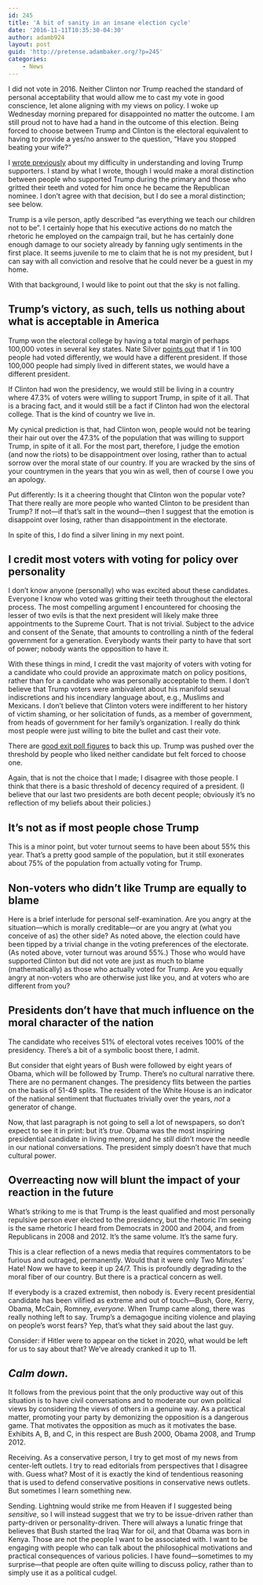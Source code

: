 ```yaml
---
id: 245
title: 'A bit of sanity in an insane election cycle'
date: '2016-11-11T10:35:30-04:30'
author: adamb924
layout: post
guid: 'http://pretense.adambaker.org/?p=245'
categories:
    - News
---
```


I did not vote in 2016. Neither Clinton nor Trump reached the standard of personal acceptability that would allow me to cast my vote in good conscience, let alone aligning with my views on policy. I woke up Wednesday morning prepared for disappointed no matter the outcome. I am still proud not to have had a hand in the outcome of this election. Being forced to choose between Trump and Clinton is the electoral equivalent to having to provide a yes/no answer to the question, “Have you stopped beating your wife?”

I [wrote previously](https://pretense.adambaker.org/?p=208) about my difficulty in understanding and loving Trump supporters. I stand by what I wrote, though I would make a moral distinction between people who supported Trump during the primary and those who gritted their teeth and voted for him once he became the Republican nominee. I don’t agree with that decision, but I do see a moral distinction; see below.

Trump is a vile person, aptly described “as everything we teach our children not to be”. I certainly hope that his executive actions do no match the rhetoric he employed on the campaign trail, but he has certainly done enough damage to our society already by fanning ugly sentiments in the first place. It seems juvenile to me to claim that he is not my president, but I can say with all conviction and resolve that he could never be a guest in my home.

With that background, I would like to point out that the sky is not falling.

## Trump’s victory, as such, tells us nothing about what is acceptable in America

Trump won the electoral college by having a total margin of perhaps 100,000 votes in several key states. Nate Silver [points out](http://fivethirtyeight.com/features/what-a-difference-2-percentage-points-makes/) that if 1 in 100 people had voted differently, we would have a different president. If those 100,000 people had simply lived in different states, we would have a different president.

If Clinton had won the presidency, we would still be living in a country where 47.3% of voters were willing to support Trump, in spite of it all. That is a bracing fact, and it would still be a fact if Clinton had won the electoral college. That is the kind of country we live in.

My cynical prediction is that, had Clinton won, people would not be tearing their hair out over the 47.3% of the population that was willing to support Trump, in spite of it all. For the most part, therefore, I judge the emotion (and now the riots) to be disappointment over losing, rather than to actual sorrow over the moral state of our country. If you are wracked by the sins of your countrymen in the years that you win as well, then of course I owe you an apology.

Put differently: Is it a cheering thought that Clinton won the popular vote? That there really are more people who wanted Clinton to be president than Trump? If not—if that’s salt in the wound—then I suggest that the emotion is disappoint over losing, rather than disappointment in the electorate.

In spite of this, I do find a silver lining in my next point.

## I credit most voters with voting for policy over personality

I don’t know anyone (personally) who was excited about these candidates. Everyone I know who voted was gritting their teeth throughout the electoral process. The most compelling argument I encountered for choosing the lesser of two evils is that the next president will likely make three appointments to the Supreme Court. That is not trivial. Subject to the advice and consent of the Senate, that amounts to controlling a ninth of the federal government for a generation. Everybody wants their party to have that sort of power; nobody wants the opposition to have it.

With these things in mind, I credit the vast majority of voters with voting for a candidate who could provide an approximate match on policy positions, rather than for a candidate who was personally acceptable to them. I don’t believe that Trump voters were ambivalent about his manifold sexual indiscretions and his incendiary language about, e.g., Muslims and Mexicans. I don’t believe that Clinton voters were indifferent to her history of victim shaming, or her solicitation of funds, as a member of government, from heads of government for her family’s organization. I really do think most people were just willing to bite the bullet and cast their vote.

There are [good exit poll figures](http://www.slate.com/articles/news_and_politics/politics/2016/11/debunking_myths_about_trump_voters_with_exit_polls.html) to back this up. Trump was pushed over the threshold by people who liked neither candidate but felt forced to choose one.

Again, that is not the choice that I made; I disagree with those people. I think that there is a basic threshold of decency required of a president. (I believe that our last two presidents are both decent people; obviously it’s no reflection of my beliefs about their policies.)

## It’s not as if most people chose Trump

This is a minor point, but voter turnout seems to have been about 55% this year. That’s a pretty good sample of the population, but it still exonerates about 75% of the population from actually voting for Trump.

## Non-voters who didn’t like Trump are equally to blame

Here is a brief interlude for personal self-examination. Are you angry at the situation—which is morally creditable—or are you angry at (what you conceive of as) the other side? As noted above, the election could have been tipped by a trivial change in the voting preferences of the electorate. (As noted above, voter turnout was around 55%.) Those who would have supported Clinton but did not vote are just as much to blame (mathematically) as those who actually voted for Trump. Are you equally angry at non-voters who are otherwise just like you, and at voters who are different from you?

## Presidents don’t have that much influence on the moral character of the nation

The candidate who receives 51% of electoral votes receives 100% of the presidency. There’s a bit of a symbolic boost there, I admit.

But consider that eight years of Bush were followed by eight years of Obama, which will be followed by Trump. There’s no cultural narrative there. There are no permanent changes. The presidency flits between the parties on the basis of 51-49 splits. The resident of the White House is an indicator of the national sentiment that fluctuates trivially over the years, *not* a generator of change.

Now, that last paragraph is not going to sell a lot of newspapers, so don’t expect to see it in print: but it’s *true*. Obama was the most inspiring presidential candidate in living memory, and he *still* didn’t move the needle in our national conversations. The president simply doesn’t have that much cultural power.

## Overreacting now will blunt the impact of your reaction in the future

What’s striking to me is that Trump is the least qualified and most personally repulsive person ever elected to the presidency, but the rhetoric I’m seeing is the same rhetoric I heard from Democrats in 2000 and 2004, and from Republicans in 2008 and 2012. It’s the same volume. It’s the same fury.

This is a clear reflection of a news media that requires commentators to be furious and outraged, permanently. Would that it were only Two Minutes’ Hate! Now we have to keep it up 24/7. This is profoundly degrading to the moral fiber of our country. But there is a practical concern as well.

If everybody is a crazed extremist, then nobody is. Every recent presidential candidate has been vilified as extreme and out of touch—Bush, Gore, Kerry, Obama, McCain, Romney, *everyone*. When Trump came along, there was really nothing left to say. Trump’s a demagogue inciting violence and playing on people’s worst fears? Yep, that’s what they said about the last guy.

Consider: if Hitler were to appear on the ticket in 2020, what would be left for us to say about that? We’ve already cranked it up to 11.

## *Calm down.*

It follows from the previous point that the only productive way out of this situation is to have civil conversations and to moderate our own political views by considering the views of others in a genuine way. As a practical matter, promoting your party by demonizing the opposition is a dangerous game. That motivates the opposition as much as it motivates the base. Exhibits A, B, and C, in this respect are Bush 2000, Obama 2008, and Trump 2012.

Receiving. As a conservative person, I try to get most of my news from center-left outlets. I try to read editorials from perspectives that I disagree with. Guess what? Most of it is exactly the kind of tendentious reasoning that is used to defend conservative positions in conservative news outlets. But sometimes I learn something new.

Sending. Lightning would strike me from Heaven if I suggested being *sensitive*, so I will instead suggest that we try to be issue-driven rather than party-driven or personality-driven. There will always a lunatic fringe that believes that Bush started the Iraq War for oil, and that Obama was born in Kenya. Those are not the people I want to be associated with. I want to be engaging with people who can talk about the philosophical motivations and practical consequences of various policies. I have found—sometimes to my surprise—that people are often quite willing to discuss policy, rather than to simply use it as a political cudgel.